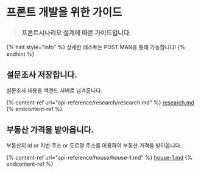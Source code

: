 # 프론트 개발을 위한 가이드

> ### 프론트시나리오 설계에 따른 가이드입니다.

{% hint style="info" %}
상세한 테스트는 POST MAN을 통해 가능합니다!
{% endhint %}

## 설문조사 저장합니다.

설문조사 내용을 백엔드 서버로 넘겨줍니다.

{% content-ref url="api-reference/research/research.md" %}
[research.md](api-reference/research/research.md)
{% endcontent-ref %}

## 부동산 가격을 받아옵니다.

부동산지 id or 지번 주소 or 도로명 주소를 이용하여 부동산 가격을 받아옵니다.

{% content-ref url="api-reference/house/house-1.md" %}
[house-1.md](api-reference/house/house-1.md)
{% endcontent-ref %}
